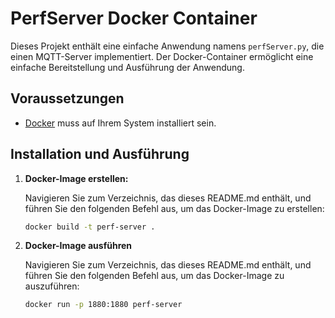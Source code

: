 # PerfServer Docker Container

Dieses Projekt enthält eine einfache Anwendung namens `perfServer.py`, die einen MQTT-Server implementiert. Der Docker-Container ermöglicht eine einfache Bereitstellung und Ausführung der Anwendung.

## Voraussetzungen

- [Docker](https://www.docker.com/get-started) muss auf Ihrem System installiert sein.

## Installation und Ausführung

1. **Docker-Image erstellen:**

   Navigieren Sie zum Verzeichnis, das dieses README.md enthält, und führen Sie den folgenden Befehl aus, um das Docker-Image zu erstellen:

   ```bash
   docker build -t perf-server .

2. **Docker-Image ausführen**

   Navigieren Sie zum Verzeichnis, das dieses README.md enthält, und führen Sie den folgenden Befehl aus, um das Docker-Image zu auszuführen:

   ```bash
   docker run -p 1880:1880 perf-server

